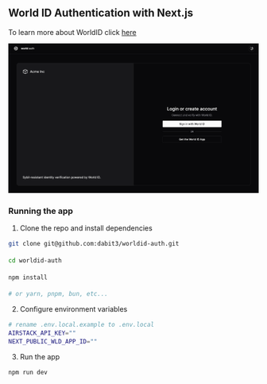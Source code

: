 ## World ID Authentication with Next.js

To learn more about WorldID click [here](https://docs.worldcoin.org/)

<img
  src="worldid.png"
  width="600"
/>

### Running the app

1. Clone the repo and install dependencies

```sh
git clone git@github.com:dabit3/worldid-auth.git

cd worldid-auth

npm install

# or yarn, pnpm, bun, etc...
```

2. Configure environment variables

```sh
# rename .env.local.example to .env.local
AIRSTACK_API_KEY=""
NEXT_PUBLIC_WLD_APP_ID=""
```

3. Run the app

```sh
npm run dev
```